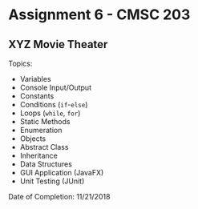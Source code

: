 # Assignment 6 - CMSC 203
## XYZ Movie Theater

Topics:
- Variables
- Console Input/Output
- Constants
- Conditions (```if```-```else```)
- Loops (```while```, ```for```)
- Static Methods
- Enumeration
- Objects
- Abstract Class
- Inheritance
- Data Structures
- GUI Application (JavaFX)
- Unit Testing (JUnit)

Date of Completion: 11/21/2018
